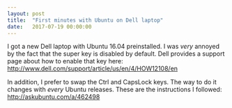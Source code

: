 ```yaml
---
layout: post
title:  "First minutes with Ubuntu on Dell laptop"
date:   2017-07-19 00:00:00
---
```


I got a new Dell laptop with Ubuntu 16.04 preinstalled. I was _very_ annoyed by the fact that the super key is disabled by default. Dell provides a support page about how to enable that key here: http://www.dell.com/support/article/us/en/4/HOW12108/en

In addition, I prefer to swap the Ctrl and CapsLock keys. The way to do it changes with _every_ Ubuntu releases. These are the instructions I followed: http://askubuntu.com/a/462498
